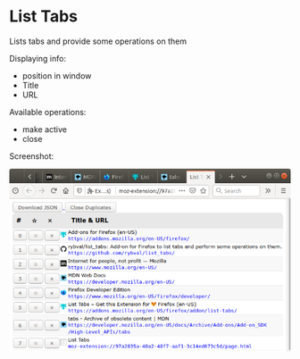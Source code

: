 # List Tabs

Lists tabs and provide some operations on them

Displaying info:

- position in window
- Title
- URL

Available operations:

- make active
- close

Screenshot:

![Screenshot](https://github.com/rybval/list_tabs/raw/95b6332dd7ca72b3fb2281afa9adfeb74f3041b0/screenshot.png "Screenshot")
